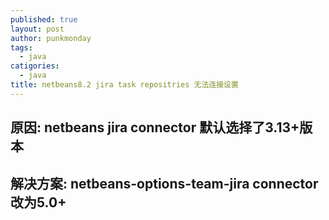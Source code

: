 ```yaml
---
published: true
layout: post
author: punkmonday
tags:
  - java
catigories:
  - java
title: netbeans8.2 jira task repositries 无法连接设置
---
```

## 原因: netbeans jira connector 默认选择了3.13+版本

## 解决方案: netbeans-options-team-jira connector改为5.0+
